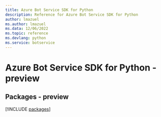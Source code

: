 ```yaml
---
title: Azure Bot Service SDK for Python
description: Reference for Azure Bot Service SDK for Python
author: lmazuel
ms.author: lmazuel
ms.data: 12/06/2022
ms.topic: reference
ms.devlang: python
ms.service: botservice
---
```

# Azure Bot Service SDK for Python - preview
## Packages - preview
[!INCLUDE [packages](bot-service-index.md)]